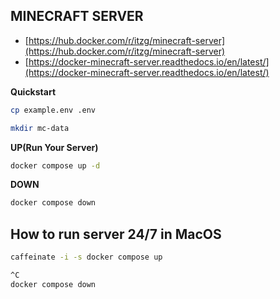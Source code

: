 ## MINECRAFT SERVER

- [https://hub.docker.com/r/itzg/minecraft-server](https://hub.docker.com/r/itzg/minecraft-server)
- [https://docker-minecraft-server.readthedocs.io/en/latest/](https://docker-minecraft-server.readthedocs.io/en/latest/)

**Quickstart**
```bash
cp example.env .env
```

```bash
mkdir mc-data
```

**UP(Run Your Server)**
```bash
docker compose up -d
```

**DOWN**
```bash
docker compose down
```

## How to run server 24/7 in MacOS
```bash
caffeinate -i -s docker compose up
```

```bash
^C
docker compose down
```
